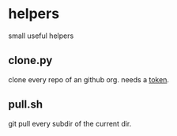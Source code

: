# helpers
small useful helpers

## clone.py
clone every repo of an github org. needs a [token](https://github.com/settings/tokens).

## pull.sh
git pull every subdir of the current dir.
